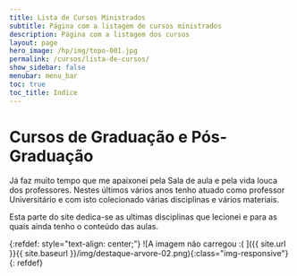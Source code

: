 ```yaml
---
title: Lista de Cursos Ministrados
subtitle: Página com a listagem de cursos ministrados
description: Página com a listagem dos cursos
layout: page
hero_image: /hp/img/topo-001.jpg
permalink: /cursos/lista-de-cursos/
show_sidebar: false
menubar: menu_bar
toc: true
toc_title: Indice
---
```


# Cursos de Graduação e Pós-Graduação

Já faz muito tempo que me apaixonei pela Sala de aula e pela vida louca dos professores. Nestes últimos vários anos tenho atuado como professor Universitário e com isto colecionado várias disciplinas e vários materiais. 

Esta parte do site dedica-se as ultimas disciplinas que lecionei e para as quais ainda tenho o conteúdo das aulas. 

{:refdef: style="text-align: center;"}
![A imagem não carregou :( ]({{ site.url }}{{ site.baseurl }}/img/destaque-arvore-02.png){:class="img-responsive"}
{: refdef}

